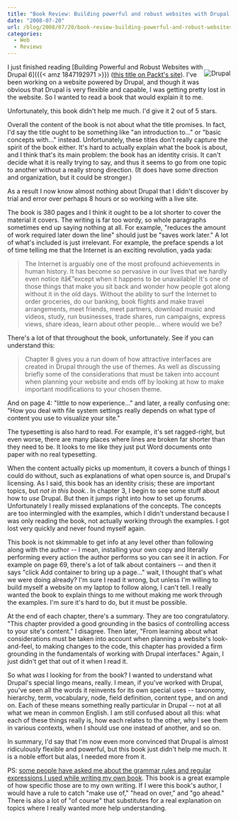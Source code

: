 ```yaml
---
title: "Book Review: Building powerful and robust websites with Drupal 6"
date: "2008-07-20"
url: /blog/2008/07/20/book-review-building-powerful-and-robust-websites-with-drupal-6/
categories:
  - Web
  - Reviews
---
```

<p style="float:right">
  <a href="{{< amz 1847192971 >}}"><img style="float:right" src='/media/2008/07/robust_drupal_6.jpg' alt='Drupal' /></a>
</p>

I just finished reading [Building Powerful and Robust Websites with Drupal 6]({{< amz 1847192971 >}}) ([this title on Packt's site](http://www.packtpub.com/drupal-6-create-powerful-websites/book)). I've been working on a website powered by Drupal, and though it was obvious that Drupal is very flexible and capable, I was getting pretty lost in the website. So I wanted to read a book that would explain it to me.

Unfortunately, this book didn't help me much. I'd give it 2 out of 5 stars.

Overall the content of the book is not about what the title promises. In fact, I'd say the title ought to be something like "an introduction to..." or "basic concepts with..." instead. Unfortunately, these titles don't really capture the spirit of the book either. It's hard to actually explain what the book is about, and I think that's its main problem: the book has an identity crisis. It can't decide what it is really trying to say, and thus it seems to go from one topic to another without a really strong direction. (It does have some direction and organization, but it could be stronger.)

As a result I now know almost nothing about Drupal that I didn't discover by trial and error over perhaps 8 hours or so working with a live site.

The book is 380 pages and I think it ought to be a lot shorter to cover the material it covers. The writing is far too wordy, so whole paragraphs sometimes end up saying nothing at all. For example, "reduces the amount of work required later down the line" should just be "saves work later." A lot of what's included is just irrelevant. For example, the preface spends a lot of time telling me that the Internet is an exciting revolution, yada yada:

> The Internet is arguably one of the most profound achievements in human history. It has become so pervasive in our lives that we hardly even notice itâ€”except when it happens to be unavailable! It's one of those things that make you sit back and wonder how people got along without it in the old days. Without the ability to surf the Internet to order groceries, do our banking, book flights and make travel arrangements, meet friends, meet partners, download music and videos, study, run businesses, trade shares, run campaigns, express views, share ideas, learn about other people... where would we be?

There's a lot of that throughout the book, unfortunately. See if you can understand this:

> Chapter 8 gives you a run down of how attractive interfaces are created in Drupal through the use of themes. As well as discussing briefly some of the considerations that must be taken into account when planning your website and ends off by looking at how to make important modifications to your chosen theme.

And on page 4: "little to now experience..." and later, a really confusing one: "How you deal with file system settings really depends on what type of content you use to visualize your site."

The typesetting is also hard to read. For example, it's set ragged-right, but even worse, there are many places where lines are broken far shorter than they need to be. It looks to me like they just put Word documents onto paper with no real typesetting.

When the content actually picks up momentum, it covers a bunch of things I could do without, such as explanations of what open source is, and Drupal's licensing. As I said, this book has an identity crisis; these are important topics, but *not in this book.*. In chapter 3, I begin to see some stuff about how to *use* Drupal. But then it jumps right into how to set up forums. Unfortunately I really missed explanations of the concepts. The concepts are too intermingled with the examples, which I didn't understand because I was only reading the book, not actually working through the examples. I got lost very quickly and never found myself again.

This book is not skimmable to get info at any level other than following along with the author -- I mean, installing your own copy and literally performing every action the author performs so you can see it in action. For example on page 69, there's a lot of talk about containers -- and then it says "click Add container to bring up a page..." wait, I thought that's what we were doing already? I'm sure I read it wrong, but unless I'm willing to build myself a website on my laptop to follow along, I can't tell. I really wanted the book to explain things to me without making me work through the examples. I'm sure it's hard to do, but it must be possible.

At the end of each chapter, there's a summary. They are too congratulatory. "This chapter provided a good grounding in the basics of controlling access to your site's content." I disagree. Then later, "From learning about what considerations must be taken into account when planning a website's look-and-feel, to making changes to the code, this chapter has provided a firm grounding in the fundamentals of working with Drupal interfaces." Again, I just didn't get that out of it when I read it.

So what *was* I looking for from the book? I wanted to understand what Drupal's special lingo means, really. I mean, if you've worked with Drupal, you've seen all the words it reinvents for its own special uses -- taxonomy, hierarchy, term, vocabulary, node, field definition, content type, and on and on. Each of these means something really particular in Drupal -- not at all what we mean in common English. I am still confused about all this: what each of these things really is, how each relates to the other, why I see them in various contexts, when I should use one instead of another, and so on.

In summary, I'd say that I'm now even more convinced that Drupal is almost ridiculously flexible and powerful, but this book just didn't help me much. It is a noble effort but alas, I needed more from it.

PS: [some people have asked me about the grammar rules and regular expressions I used while writing my own book](/blog/2008/06/15/what-is-it-like-to-write-a-technical-book/). This book is a great example of how specific those are to my own writing. If I were this book's author, I would have a rule to catch "make use of," "head on over," and "go ahead." There is also a lot of "of course" that substitutes for a real explanation on topics where I really wanted more help understanding.


